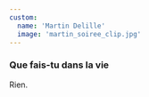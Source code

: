 ```yaml
---
custom:
  name: 'Martin Delille'
  image: 'martin_soiree_clip.jpg'
---
```


### Que fais-tu dans la vie

Rien.
